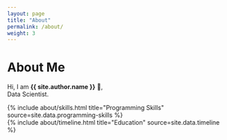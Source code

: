 ```yaml
---
layout: page
title: "About"
permalink: /about/
weight: 3
---
```


# **About Me**

Hi, I am **{{ site.author.name }}** :wave:,<br>
Data Scientist.

<div class="row">
{% include about/skills.html title="Programming Skills" source=site.data.programming-skills %}
</div>

<div class="row">
{% include about/timeline.html title="Education" source=site.data.timeline %}
</div>

